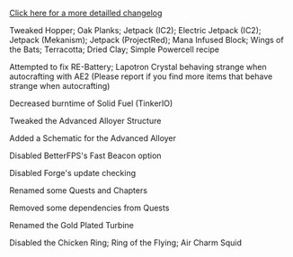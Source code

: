 [Click here for a more detailled changelog](https://github.com/Wxrlds/Technocratica/commit/36eab6d5697cfe219a804b599ec599806dd590c4)

Tweaked Hopper; Oak Planks; Jetpack (IC2); Electric Jetpack (IC2); Jetpack (Mekanism); Jetpack (ProjectRed); Mana Infused Block; Wings of the Bats; Terracotta; Dried Clay; Simple Powercell recipe

Attempted to fix RE-Battery; Lapotron Crystal behaving strange when autocrafting with AE2 (Please report if you find more items that behave strange when autocrafting)

Decreased burntime of Solid Fuel (TinkerIO)

Tweaked the Advanced Alloyer Structure

Added a Schematic for the Advanced Alloyer

Disabled BetterFPS's Fast Beacon option

Disabled Forge's update checking

Renamed some Quests and Chapters

Removed some dependencies from Quests

Renamed the Gold Plated Turbine

Disabled the Chicken Ring; Ring of the Flying; Air Charm Squid